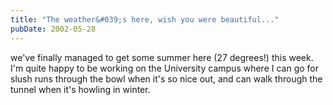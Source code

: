 ```yaml
---
title: "The weather&#039;s here, wish you were beautiful..."
pubDate: 2002-05-28
---
```

<p>we've finally managed to get some summer here (27 degrees!) this week. I'm quite happy to be working on the University campus where I can go for slush runs through the bowl when it's so nice out, and can walk through the tunnel when it's howling in winter.</p>
